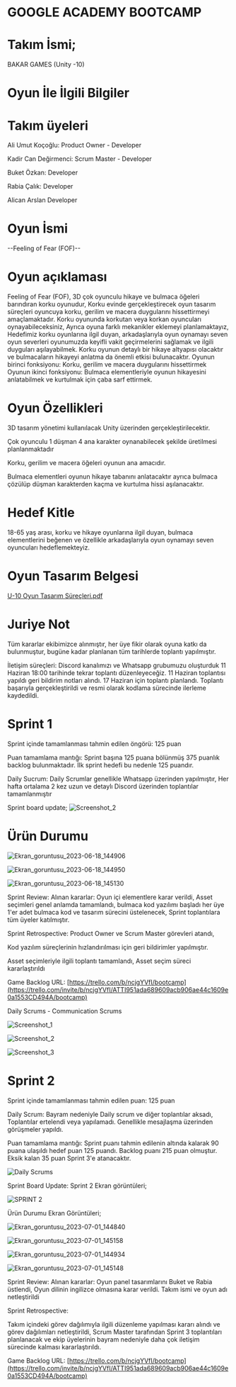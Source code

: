 # GOOGLE ACADEMY BOOTCAMP

# Takım İsmi;

BAKAR GAMES (Unity -10)

# Oyun İle İlgili Bilgiler

# Takım üyeleri

Ali Umut Koçoğlu: Product Owner - Developer

Kadir Can Değirmenci: Scrum Master - Developer

Buket Özkan: Developer

Rabia Çalık: Developer

Alican Arslan Developer

# Oyun İsmi

--Feeling of Fear (FOF)--

# Oyun açıklaması
Feeling of Fear (FOF), 3D çok oyunculu hikaye ve bulmaca öğeleri barındıran korku oyunudur, Korku evinde gerçekleştirecek oyun tasarım süreçleri oyuncuya korku, gerilim ve macera duygularını hissettirmeyi amaçlamaktadır. Korku oyununda korkutan veya korkan oyuncuları oynayabileceksiniz, Ayrıca oyuna farklı mekanikler eklemeyi planlamaktayız, Hedefimiz korku oyunlarına ilgil duyan, arkadaşlarıyla oyun oynamayı seven oyun severleri oyunumuzda keyifli vakit geçirmelerini sağlamak ve ilgili duyguları aşılayabilmek. Korku oyunun detaylı bir hikaye altyapısı olacaktır ve bulmacaların hikayeyi anlatma da önemli etkisi bulunacaktır.
Oyunun birinci fonksiyonu: Korku, gerilim ve macera duygularını hissettirmek
Oyunun ikinci fonksiyonu: Bulmaca elementleriyle oyunun hikayesini anlatabilmek ve kurtulmak için çaba sarf ettirmek.

# Oyun Özellikleri

3D tasarım yönetimi kullanılacak Unity üzerinden gerçekleştirilecektir.

Çok oyunculu 1 düşman 4 ana karakter oynanabilecek şekilde üretilmesi planlanmaktadır

Korku, gerilim ve macera öğeleri oyunun ana amacıdır.

Bulmaca elementleri oyunun hikaye tabanını anlatacaktır ayrıca bulmaca çözülüp düşman karakterden kaçma ve kurtulma hissi aşılanacaktır.

#  Hedef Kitle
18-65 yaş arası, korku ve hikaye oyunlarına ilgil duyan, bulmaca elementlerini beğenen ve özellikle arkadaşlarıyla oyun oynamayı seven oyuncuları hedeflemekteyiz.

# Oyun Tasarım Belgesi


[U-10 Oyun Tasarım Süreçleri.pdf](https://github.com/thepublicman/U-10/files/11780858/U-10.Oyun.Tasarim.Surecleri.pdf)




# Juriye Not
Tüm kararlar ekibimizce alınmıştır, her üye fikir olarak oyuna katkı da bulunmuştur, bugüne kadar planlanan tüm tarihlerde toplantı yapılmıştır.

İletişim süreçleri: Discord kanalımızı ve Whatsapp grubumuzu oluşturduk 11 Haziran 18:00 tarihinde tekrar toplantı düzenleyeceğiz. 11 Haziran toplantısı yapıldı geri bildirim notları alındı. 17 Haziran için toplantı planlandı. Toplantı başarıyla gerçekleştirildi ve resmi olarak kodlama sürecinde ilerleme kaydedildi.

# Sprint 1
Sprint içinde tamamlanması tahmin edilen öngörü: 125 puan

Puan tamamlama mantığı: Sprint başına 125 puana bölünmüş 375 puanlık backlog bulunmaktadır. İlk sprint hedefi bu nedenle 125 puandır.

Daily Sucrum: Daily Scrumlar genellikle Whatsapp üzerinden yapılmıştır, Her hafta ortalama 2 kez uzun ve detaylı Discord üzerinden toplantılar tamamlanmıştır

Sprint board update;
![Screenshot_2](https://github.com/thepublicman/U-10/assets/130177562/a561db0a-9daf-484b-b25d-1236db83f9af)

# Ürün Durumu

![Ekran_goruntusu_2023-06-18_144906](https://github.com/thepublicman/U-10/assets/130177562/e3191ad9-d135-4b3e-ae55-c5d4ba7bace6)


![Ekran_goruntusu_2023-06-18_144950](https://github.com/thepublicman/U-10/assets/130177562/b9dda9a2-8716-414a-9156-7fb12b5695d3)


![Ekran_goruntusu_2023-06-18_145130](https://github.com/thepublicman/U-10/assets/130177562/67a41205-09b1-4e5a-9454-5a6d217a51de)


Sprint Review: Alınan kararlar: Oyun içi elementlere karar verildi, Asset seçimleri genel anlamda tamamlandı, bulmaca kod yazılımı başladı her üye 1'er adet bulmaca kod ve tasarım sürecini üstelenecek, Sprint toplantılara tüm üyeler katılmıştır.

Sprint Retrospective: 
Product Owner ve Scrum Master görevleri atandı, 

Kod yazılım süreçlerinin hızlandırılması için geri bildirimler yapılmıştır. 

Asset seçimleriyle ilgili toplantı tamamlandı, Asset seçim süreci kararlaştırıldı

Game Backlog URL: [https://trello.com/b/ncjgYVfI/bootcamp](https://trello.com/invite/b/ncjgYVfI/ATTI951ada689609acb906ae44c1609e0a1553CD494A/bootcamp)

Daily Scrums - Communication Scrums

![Screenshot_1](https://github.com/thepublicman/U-10/assets/130177562/bb407e3b-935b-4179-8397-090107d00503)

![Screenshot_2](https://github.com/thepublicman/U-10/assets/130177562/228850e0-1119-45ed-811f-7c025c3a6632)

![Screenshot_3](https://github.com/thepublicman/U-10/assets/130177562/dbb9b335-04d7-4de1-95ba-6df6d62d10cd)


# Sprint 2

Sprint içinde tamamlanması tahmin edilen puan: 125 puan

Daily Scrum: Bayram nedeniyle Daily scrum ve diğer toplantılar aksadı, Toplantılar ertelendi veya yapılamadı. Genellikle mesajlaşma üzerinden görüşmeler yapıldı.

Puan tamamlama mantığı: Sprint puanı tahmin edilenin altında kalarak 90 puana ulaşıldı hedef puan 125 puandı. Backlog puanı 215 puan olmuştur. Eksik kalan 35 puan Sprint 3'e atanacaktır.

![Daily Scrums](https://github.com/thepublicman/U-10/assets/130177562/f87125e1-2b4b-4c96-8ffe-6b20f3edcbb7)

Sprint Board Update: Sprint 2 Ekran görüntüleri;

![SPRINT 2](https://github.com/thepublicman/U-10/assets/130177562/b449e1e4-b44d-4baf-bbd6-9b87bd2cf535)

Ürün Durumu Ekran Görüntüleri;

![Ekran_goruntusu_2023-07-01_144840](https://github.com/thepublicman/U-10/assets/130177562/5ebcc2c7-8bc2-4dd6-a4be-5bd6e5a92941)


![Ekran_goruntusu_2023-07-01_145158](https://github.com/thepublicman/U-10/assets/130177562/50619391-b575-4c28-8178-6bb4d2886c4d)

![Ekran_goruntusu_2023-07-01_144934](https://github.com/thepublicman/U-10/assets/130177562/aa71e8ae-b314-4f88-8ec4-819eed10208f)

![Ekran_goruntusu_2023-07-01_145148](https://github.com/thepublicman/U-10/assets/130177562/8f830845-bdf6-48d1-bc60-4d2c04d46251)

Sprint Review: Alınan kararlar: Oyun panel tasarımlarını Buket ve Rabia üstlendi, Oyun dilinin ingilizce olmasına karar verildi. Takım ismi ve oyun adı netleştirildi

Sprint Retrospective:

Takım içindeki görev dağılımıyla ilgili düzenleme yapılması kararı alındı ve görev dağılımları netleştirildi,
Scrum Master tarafından Sprint 3 toplantıları planlanacak ve ekip üyelerinin bayram nedeniyle daha çok iletişim sürecinde kalması kararlaştırıldı.

Game Backlog URL: [https://trello.com/b/ncjgYVfI/bootcamp](https://trello.com/invite/b/ncjgYVfI/ATTI951ada689609acb906ae44c1609e0a1553CD494A/bootcamp)







